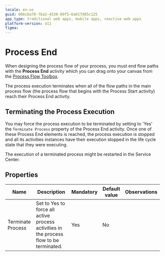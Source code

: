 ```yaml
---
locale: en-us
guid: 06bcba70-7ba2-4338-89f5-6a017d85c125
app_type: traditional web apps, mobile apps, reactive web apps
platform-version: o11
figma:
---
```


# Process End

When designing the process flow of your process, you must end flow paths with the **Process End** activity which you can drag onto your canvas from the [Process Flow Toolbox](<../../../develop/processes/process-flow/process-flow-toolbox.md>).

<div class="info" markdown="1">

The process execution terminates when all of the flow paths in the main process flow (the process flow that begins with the Process Start activity) reach their Process End activity.

</div>

## Terminating the Process Execution

You may force the process execution to be terminated by setting to 'Yes' the `Terminate Process` property of the Process End activity. Once one of these Process End elements is reached, the process execution is stopped and all its activities instances have their execution stopped in the life cycle state that they were executing.

<div class="info" markdown="1">

The execution of a terminated process might be restarted in the Service Center.

</div>

## Properties

<table markdown="1">
<thead>
<tr>
<th>Name</th>
<th>Description</th>
<th>Mandatory</th>
<th>Default value</th>
<th>Observations</th>
</tr>
</thead>
<tbody>
<tr>
<td title="Terminate Process">Terminate Process</td>
<td>Set to Yes to force all active process activities in the process flow to be terminated.</td>
<td>Yes</td>
<td>No</td>
<td></td>
</tr>
</tbody>
</table>


